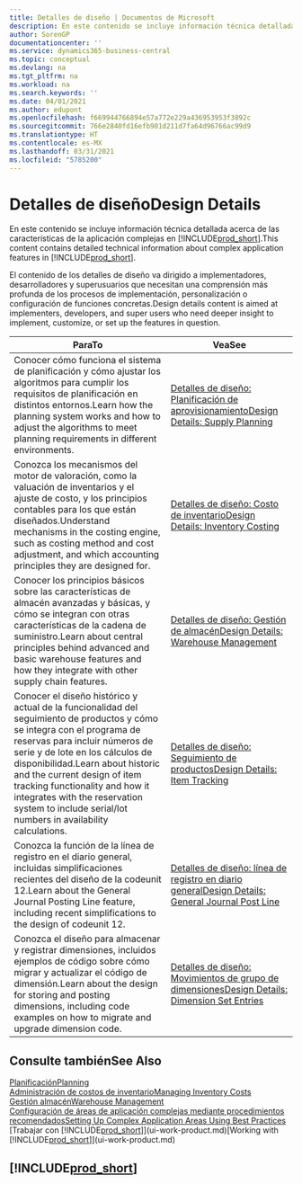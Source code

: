 ```yaml
---
title: Detalles de diseño | Documentos de Microsoft
description: En este contenido se incluye información técnica detallada acerca de las características de la aplicación complejas en Business Central
author: SorenGP
documentationcenter: ''
ms.service: dynamics365-business-central
ms.topic: conceptual
ms.devlang: na
ms.tgt_pltfrm: na
ms.workload: na
ms.search.keywords: ''
ms.date: 04/01/2021
ms.author: edupont
ms.openlocfilehash: f669944766894e57a772e229a436953953f3892c
ms.sourcegitcommit: 766e2840fd16efb901d211d7fa64d96766ac99d9
ms.translationtype: HT
ms.contentlocale: es-MX
ms.lasthandoff: 03/31/2021
ms.locfileid: "5785200"
---
```

# <a name="design-details"></a><span data-ttu-id="f9961-103">Detalles de diseño</span><span class="sxs-lookup"><span data-stu-id="f9961-103">Design Details</span></span>
<span data-ttu-id="f9961-104">En este contenido se incluye información técnica detallada acerca de las características de la aplicación complejas en [!INCLUDE[prod_short](includes/prod_short.md)].</span><span class="sxs-lookup"><span data-stu-id="f9961-104">This content contains detailed technical information about complex application features in [!INCLUDE[prod_short](includes/prod_short.md)].</span></span>  

 <span data-ttu-id="f9961-105">El contenido de los detalles de diseño va dirigido a implementadores, desarrolladores y superusuarios que necesitan una comprensión más profunda de los procesos de implementación, personalización o configuración de funciones concretas.</span><span class="sxs-lookup"><span data-stu-id="f9961-105">Design details content is aimed at implementers, developers, and super users who need deeper insight to implement, customize, or set up the features in question.</span></span>  

|<span data-ttu-id="f9961-106">**Para**</span><span class="sxs-lookup"><span data-stu-id="f9961-106">**To**</span></span>|<span data-ttu-id="f9961-107">**Vea**</span><span class="sxs-lookup"><span data-stu-id="f9961-107">**See**</span></span>|  
|------------|-------------|  
|<span data-ttu-id="f9961-108">Conocer cómo funciona el sistema de planificación y cómo ajustar los algoritmos para cumplir los requisitos de planificación en distintos entornos.</span><span class="sxs-lookup"><span data-stu-id="f9961-108">Learn how the planning system works and how to adjust the algorithms to meet planning requirements in different environments.</span></span>|[<span data-ttu-id="f9961-109">Detalles de diseño: Planificación de aprovisionamiento</span><span class="sxs-lookup"><span data-stu-id="f9961-109">Design Details: Supply Planning</span></span>](design-details-supply-planning.md)|  
|<span data-ttu-id="f9961-110">Conozca los mecanismos del motor de valoración, como la valuación de inventarios y el ajuste de costo, y los principios contables para los que están diseñados.</span><span class="sxs-lookup"><span data-stu-id="f9961-110">Understand mechanisms in the costing engine, such as costing method and cost adjustment, and which accounting principles they are designed for.</span></span>|[<span data-ttu-id="f9961-111">Detalles de diseño: Costo de inventario</span><span class="sxs-lookup"><span data-stu-id="f9961-111">Design Details: Inventory Costing</span></span>](design-details-inventory-costing.md)|  
|<span data-ttu-id="f9961-112">Conocer los principios básicos sobre las características de almacén avanzadas y básicas, y cómo se integran con otras características de la cadena de suministro.</span><span class="sxs-lookup"><span data-stu-id="f9961-112">Learn about central principles behind advanced and basic warehouse features and how they integrate with other supply chain features.</span></span>|[<span data-ttu-id="f9961-113">Detalles de diseño: Gestión de almacén</span><span class="sxs-lookup"><span data-stu-id="f9961-113">Design Details: Warehouse Management</span></span>](design-details-warehouse-management.md)|  
|<span data-ttu-id="f9961-114">Conocer el diseño histórico y actual de la funcionalidad del seguimiento de productos y cómo se integra con el programa de reservas para incluir números de serie y de lote en los cálculos de disponibilidad.</span><span class="sxs-lookup"><span data-stu-id="f9961-114">Learn about historic and the current design of item tracking functionality and how it integrates with the reservation system to include serial/lot numbers in availability calculations.</span></span>|[<span data-ttu-id="f9961-115">Detalles de diseño: Seguimiento de productos</span><span class="sxs-lookup"><span data-stu-id="f9961-115">Design Details: Item Tracking</span></span>](design-details-item-tracking.md)|  
|<span data-ttu-id="f9961-116">Conozca la función de la línea de registro en el diario general, incluidas simplificaciones recientes del diseño de la codeunit 12.</span><span class="sxs-lookup"><span data-stu-id="f9961-116">Learn about the General Journal Posting Line feature, including recent simplifications to the design of codeunit 12.</span></span>|[<span data-ttu-id="f9961-117">Detalles de diseño: línea de registro en diario general</span><span class="sxs-lookup"><span data-stu-id="f9961-117">Design Details: General Journal Post Line</span></span>](design-details-general-journal-post-line.md)|
|<span data-ttu-id="f9961-118">Conozca el diseño para almacenar y registrar dimensiones, incluidos ejemplos de código sobre cómo migrar y actualizar el código de dimensión.</span><span class="sxs-lookup"><span data-stu-id="f9961-118">Learn about the design for storing and posting dimensions, including code examples on how to migrate and upgrade dimension code.</span></span>|[<span data-ttu-id="f9961-119">Detalles de diseño: Movimientos de grupo de dimensiones</span><span class="sxs-lookup"><span data-stu-id="f9961-119">Design Details: Dimension Set Entries</span></span>](design-details-dimension-set-entries-overview.md)|

## <a name="see-also"></a><span data-ttu-id="f9961-120">Consulte también</span><span class="sxs-lookup"><span data-stu-id="f9961-120">See Also</span></span>

[<span data-ttu-id="f9961-121">Planificación</span><span class="sxs-lookup"><span data-stu-id="f9961-121">Planning</span></span>](production-planning.md)  
[<span data-ttu-id="f9961-122">Administración de costos de inventario</span><span class="sxs-lookup"><span data-stu-id="f9961-122">Managing Inventory Costs</span></span>](finance-manage-inventory-costs.md)  
[<span data-ttu-id="f9961-123">Gestión almacén</span><span class="sxs-lookup"><span data-stu-id="f9961-123">Warehouse Management</span></span>](warehouse-manage-warehouse.md)  
[<span data-ttu-id="f9961-124">Configuración de áreas de aplicación complejas mediante procedimientos recomendados</span><span class="sxs-lookup"><span data-stu-id="f9961-124">Setting Up Complex Application Areas Using Best Practices</span></span>](set-up-complex-application-areas-using-best-practices.md)  
<span data-ttu-id="f9961-125">[Trabajar con [!INCLUDE[prod_short](includes/prod_short.md)]](ui-work-product.md)</span><span class="sxs-lookup"><span data-stu-id="f9961-125">[Working with [!INCLUDE[prod_short](includes/prod_short.md)]](ui-work-product.md)</span></span>  

## [!INCLUDE[prod_short](includes/free_trial_md.md)]  
